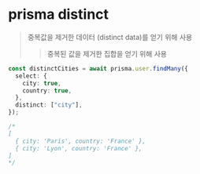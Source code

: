 # prisma distinct

> 중복값을 제거한 데이터 (distinct data)를 얻기 위해 사용
>
> > 중복된 값을 제거한 집합을 얻기 위해 사용

```ts
const distinctCities = await prisma.user.findMany({
  select: {
    city: true,
    country: true,
  },
  distinct: ["city"],
});

/*
[
  { city: 'Paris', country: 'France' },
  { city: 'Lyon', country: 'France' },
]
*/
```
